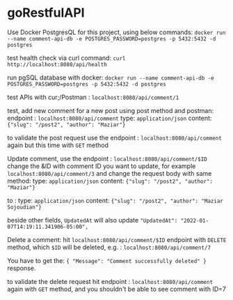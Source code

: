# goRestfulAPI

Use Docker PostgresQL for this project, using below commands:
`docker run --name comment-api-db -e POSTGRES_PASSWORD=postgres -p 5432:5432 -d postgres`

test health check via curl command:
`curl http://localhost:8080/api/health`

run pgSQL database with docker:
`docker run --name comment-api-db -e POSTGRES_PASSWORD=postgres -p 5432:5432 -d postgres`

test APIs with cur;/Postman :
`localhost:8080/api/comment/1`

test, add new comment for a new post using post method and postman:
endpoint : `localhost:8080/api/comment`
type: `application/json`
content:
`{"slug": "/post2", "author": "Maziar"}`

to validate the post request use the endpoint : `localhost:8080/api/comment` again but this time with `GET` method

Update comment, use the endpoint : `localhost:8080/api/comment/$ID` change the &ID with comment ID you want to update, for example `localhost:8080/api/comment/3` and change the request body with same method:
type: `application/json`
content:
`{"slug": "/post2", "author": "Maziar"}`

to :
type: `application/json`
content:
`{"slug": "/post2", "author": "Maziar Sojoudian"}`

beside other fields, `UpdatedAt` will also update
`"UpdatedAt": "2022-01-07T14:19:11.341906-05:00",`

Delete a comment:
hit `localhost:8080/api/comment/$ID` endpoint with `DELETE` method, which `$ID` will be deleted, e.g. :
`localhost:8080/api/comment/7`

You have to get the:
`{ "Message": "Comment successfully deleted" }`
response.

to validate the delete request hit endpoint : `localhost:8080/api/comment` again with `GET` method, and you shouldn't be able to see comment with ID=7
